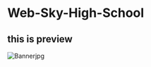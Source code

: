 # Web-Sky-High-School
## this is preview
![Bannerjpg](https://user-images.githubusercontent.com/86047764/134401305-64a23812-f508-4ed3-8cf4-5aa35ffd9d9d.jpg)
